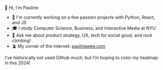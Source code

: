 👋 Hi, I'm Pauline
- 🔭 I'm currently working on a few passion projects with Python, React, and JS
- 🎓 I study Computer Science, Business, and Interactive Media at NYU
- 💬 Ask me about product strategy, UX, tech for social good, and rock climbing!
- 🪴 My corner of the internet: [paulinewee.com](paulinewee.com)

I've historically not used Github much, but I'm hoping to color my heatmap in this 2024!
